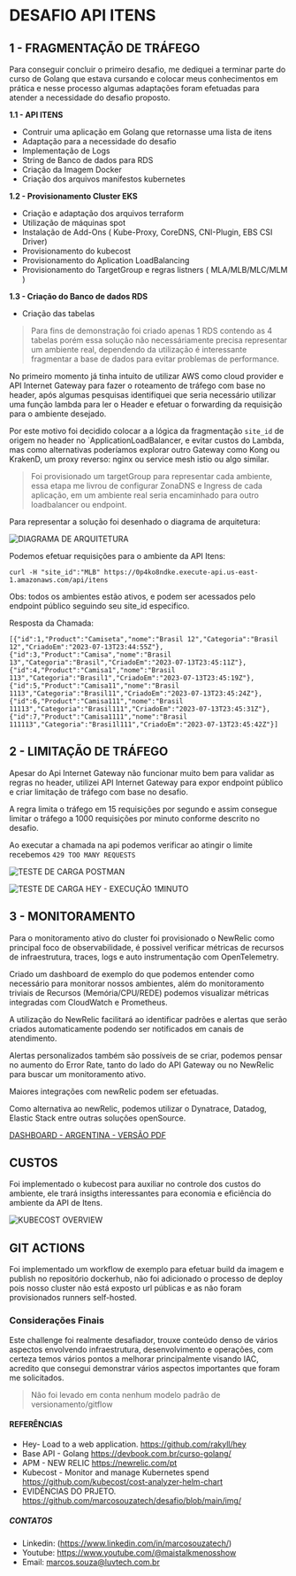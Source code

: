 
# DESAFIO API ITENS #

## 1 - FRAGMENTAÇÃO DE TRÁFEGO
 
Para conseguir concluir o primeiro desafio, me dediquei a terminar parte do curso de Golang que estava cursando e colocar meus conhecimentos em prática e nesse processo algumas adaptações foram efetuadas para atender a necessidade do desafio proposto.

**1.1 - API ITENS**

- Contruir uma aplicação em Golang que retornasse uma lista de itens
- Adaptação para a necessidade do desafio
- Implementação de Logs
- String de Banco de dados para RDS
- Criação da Imagem Docker
- Criação dos arquivos manifestos kubernetes
  
**1.2 - Provisionamento Cluster EKS**
- Criação e adaptação dos arquivos terraform
- Utilização de máquinas spot
- Instalação de Add-Ons ( Kube-Proxy, CoreDNS, CNI-Plugin, EBS CSI Driver)
- Provisionamento do kubecost
- Provisionamento do Aplication LoadBalancing
- Provisionamento do TargetGroup e regras listners ( MLA/MLB/MLC/MLM )
  
**1.3 - Criação do Banco de dados RDS**
- Criação das tabelas

> Para fins de demonstração foi criado apenas 1 RDS contendo as 4 tabelas porém essa solução não necessáriamente precisa representar um ambiente real, dependendo da utilização é interessante fragmentar a base de dados para evitar problemas de performance. 

No primeiro momento já tinha intuito de utilizar AWS como cloud provider e API Internet Gateway para fazer o roteamento de tráfego com base no header, após algumas pesquisas identifiquei que seria necessário utilizar uma função lambda para ler o Header e efetuar o forwarding da requisição para o ambiente desejado.

Por este motivo foi decidido colocar a a lógica da fragmentação `site_id` de origem no header no `ApplicationLoadBalancer, e evitar custos do Lambda, mas como alternativas poderíamos explorar outro Gateway como Kong ou KrakenD, um proxy reverso: nginx ou service mesh istio ou algo similar. 

> Foi provisionado um targetGroup para representar cada ambiente, essa etapa me livrou de configurar ZonaDNS e Ingress de cada aplicação, em um ambiente real seria encaminhado para outro loadbalancer ou endpoint.

Para representar a solução foi desenhado o diagrama de arquitetura:

![DIAGRAMA DE ARQUITETURA ](https://github.com/marcosouzatech/desafio/blob/main/img/diagrama.png)


Podemos efetuar requisições para o ambiente da API Itens:
```
curl -H "site_id":"MLB" https://0p4ko8ndke.execute-api.us-east-1.amazonaws.com/api/itens
```
Obs: todos os ambientes estão ativos, e podem ser acessados pelo endpoint público seguindo seu site_id especifico.

Resposta da Chamada:
```
[{"id":1,"Product":"Camiseta","nome":"Brasil 12","Categoria":"Brasil 12","CriadoEm":"2023-07-13T23:44:55Z"},{"id":3,"Product":"Camisa","nome":"Brasil 13","Categoria":"Brasil","CriadoEm":"2023-07-13T23:45:11Z"},{"id":4,"Product":"Camisa1","nome":"Brasil 113","Categoria":"Brasil1","CriadoEm":"2023-07-13T23:45:19Z"},{"id":5,"Product":"Camisa11","nome":"Brasil 1113","Categoria":"Brasil11","CriadoEm":"2023-07-13T23:45:24Z"},{"id":6,"Product":"Camisa111","nome":"Brasil 11113","Categoria":"Brasil111","CriadoEm":"2023-07-13T23:45:31Z"},{"id":7,"Product":"Camisa1111","nome":"Brasil 111113","Categoria":"Brasi1l111","CriadoEm":"2023-07-13T23:45:42Z"}]

```

## 2 - LIMITAÇÃO DE TRÁFEGO

Apesar do Api Internet Gateway não funcionar muito bem para validar as regras no header, utilizei API Internet Gateway para expor endpoint público e criar limitação de tráfego com base no desafio.
  
A regra limita o tráfego em 15 requisições por segundo e assim consegue limitar o tráfego a 1000 requisições por minuto conforme descrito no desafio. 

Ao executar a chamada na api podemos verificar ao atingir o limite recebemos `429 TOO MANY REQUESTS`
  
![TESTE DE CARGA POSTMAN](https://github.com/marcosouzatech/desafio/blob/main/img/teste_postman.png)

![TESTE DE CARGA HEY - EXECUÇÃO 1MINUTO](https://github.com/marcosouzatech/desafio/blob/main/img/teste_hey.png)
  
## 3 - MONITORAMENTO

Para o monitoramento ativo do cluster foi provisionado o NewRelic como principal foco de observabilidade, é possivel verificar métricas de recursos de infraestrutura, traces, logs e auto instrumentação com OpenTelemetry. 

Criado um dashboard de exemplo do que podemos entender como necessário para monitorar nossos ambientes, além do monitoramento triviais de Recursos (Memória/CPU/REDE) podemos visualizar métricas integradas com CloudWatch e Prometheus. 

A utilização do NewRelic facilitará ao identificar padrões e alertas que serão criados automaticamente podendo ser notificados em canais de atendimento. 

Alertas personalizados também são possíveis de se criar, podemos pensar no aumento do Error Rate, tanto do lado do API Gateway ou no NewRelic para buscar um monitoramento ativo.

Maiores integrações com newRelic podem ser efetuadas. 

Como alternativa ao newRelic, podemos utilizar o Dynatrace, Datadog, Elastic Stack entre outras soluções openSource. 

[DASHBOARD - ARGENTINA - VERSÃO PDF ](https://github.com/marcosouzatech/desafio/blob/main/img/dashboard_argentina.pdf)

## CUSTOS 

Foi implementado o kubecost para auxiliar no controle dos custos do ambiente, ele trará insigths interessantes para economia e eficiência do ambiente da API de Itens. 
  
![KUBECOST OVERVIEW](https://github.com/marcosouzatech/desafio/blob/main/img/kubecost.png)

## GIT ACTIONS

Foi implementado um workflow de exemplo para efetuar build da imagem e publish no repositório dockerhub, não foi adicionado o processo de deploy pois nosso cluster não está exposto url públicas e as não foram provisionados runners self-hosted. 

### Considerações Finais
  
Este challenge foi realmente desafiador, trouxe conteúdo denso de vários aspectos envolvendo infraestrutura, desenvolvimento e operações, com certeza temos vários pontos a melhorar principalmente visando IAC, acredito que consegui demonstrar vários aspectos importantes que foram me solicitados. 

> Não foi levado em conta nenhum modelo padrão de versionamento/gitflow


#### REFERÊNCIAS

- Hey- Load to a web application.
https://github.com/rakyll/hey
- Base API - Golang
https://devbook.com.br/curso-golang/
- APM - NEW RELIC
https://newrelic.com/pt
- Kubecost - Monitor and manage Kubernetes spend
https://github.com/kubecost/cost-analyzer-helm-chart
- EVIDÊNCIAS DO PRJETO.
https://github.com/marcosouzatech/desafio/blob/main/img/

##### CONTATOS
- Linkedin: (https://www.linkedin.com/in/marcosouzatech/)
- Youtube: https://www.youtube.com/@maistalkmenosshow
- Email: marcos.souza@luvtech.com.br